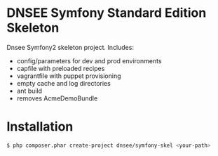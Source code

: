 DNSEE Symfony Standard Edition Skeleton
=======================================

Dnsee Symfony2 skeleton project. Includes:

* config/parameters for dev and prod environments
* capfile with preloaded recipes
* vagrantfile with puppet provisioning
* empty cache and log directories
* ant build
* removes AcmeDemoBundle

Installation
============

```sh
$ php composer.phar create-project dnsee/symfony-skel <your-path>
```
